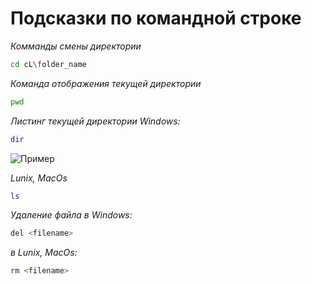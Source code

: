 # Подсказки по командной строке

*Комманды смены директории*
```sh
cd cL\folder_name
```

*Команда отображения текущей директории*
```sh
pwd
```

*Листинг текущей директории Windows:*
```sh
dir
```
![Пример](Resources/Images/Cmd_dir.JPG)

*Lunix, MacOs*
```sh
ls
```

*Удаление файла в Windows:*
```sh
del <filename>
```

*в Lunix, MacOs:*
```sh
rm <filename>
```